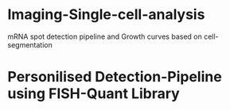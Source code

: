 # Imaging-Single-cell-analysis
mRNA spot detection pipeline and Growth curves based on cell-segmentation 

# Personilised Detection-Pipeline using FISH-Quant Library
